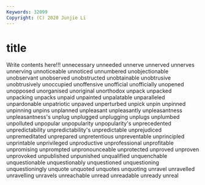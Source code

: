 ```yaml
---
Keywords: 32099
Copyright: (C) 2020 Junjie Li
---
```


# title

Write contents here!!!
unnecessary 
unneeded 
unnerve 
unnerved 
unnerves 
unnerving 
unnoticeable 
unnoticed 
unnumbered
unobjectionable 
unobservant 
unobserved 
unobstructed 
unobtainable 
unobtrusive 
unobtrusively 
unoccupied 
unoffensive 
unofficial
unofficially 
unopened 
unopposed 
unorganised 
unoriginal 
unorthodox 
unpack 
unpacked 
unpacking 
unpacks
unpaid 
unpainted 
unpalatable 
unparalleled 
unpardonable 
unpatriotic 
unpaved 
unperturbed 
unpick 
unpin
unpinned 
unpinning 
unpins 
unplanned 
unpleasant 
unpleasantly 
unpleasantness 
unpleasantness's 
unplug 
unplugged
unplugging 
unplugs 
unplumbed 
unpolluted 
unpopular 
unpopularity 
unpopularity's 
unprecedented 
unpredictability 
unpredictability's
unpredictable 
unprejudiced 
unpremeditated 
unprepared 
unpretentious 
unpreventable 
unprincipled 
unprintable 
unprivileged 
unproductive
unprofessional 
unprofitable 
unpromising 
unprompted 
unpronounceable 
unprotected 
unproved 
unproven 
unprovoked 
unpublished
unpunished 
unqualified 
unquenchable 
unquestionable 
unquestionably 
unquestioned 
unquestioning 
unquestioningly 
unquote 
unquoted
unquotes 
unquoting 
unravel 
unravelled 
unravelling 
unravels 
unreachable 
unread 
unreadable 
unready
unreal 
